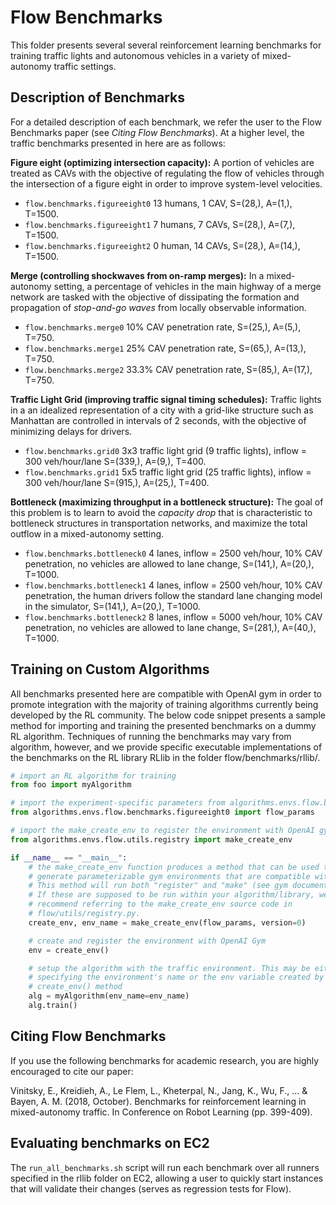 # Flow Benchmarks

This folder presents several several reinforcement learning benchmarks for 
training traffic lights and autonomous vehicles in a variety of mixed-autonomy 
traffic settings.

## Description of Benchmarks

For a detailed description of each benchmark, we refer the user to the Flow 
Benchmarks paper (see *Citing Flow Benchmarks*). At a higher level, the traffic
benchmarks presented in here are as follows:

**Figure eight (optimizing intersection capacity):** A portion of vehicles are 
treated as CAVs with the objective of regulating the flow of vehicles through 
the intersection of a figure eight in order to improve system-level velocities.
- `flow.benchmarks.figureeight0` 13 humans, 1 CAV, S=(28,), A=(1,), T=1500.
- `flow.benchmarks.figureeight1` 7 humans, 7 CAVs, S=(28,), A=(7,), T=1500.
- `flow.benchmarks.figureeight2` 0 human, 14 CAVs, S=(28,), A=(14,), T=1500.

**Merge (controlling shockwaves from on-ramp merges):** In a mixed-autonomy 
setting, a percentage of vehicles in the main highway of a merge network are 
tasked with the objective of dissipating the formation and propagation of 
*stop-and-go waves* from locally observable information.
- `flow.benchmarks.merge0` 10% CAV penetration rate, S=(25,), A=(5,), T=750.
- `flow.benchmarks.merge1` 25% CAV penetration rate, S=(65,), A=(13,), T=750.
- `flow.benchmarks.merge2` 33.3% CAV penetration rate, S=(85,), A=(17,), T=750.

**Traffic Light Grid (improving traffic signal timing schedules):** Traffic
lights in a an idealized representation of a city with a grid-like structure
such as Manhattan are controlled in intervals of 2 seconds, with the objective
of minimizing delays for drivers.
- `flow.benchmarks.grid0` 3x3 traffic light grid (9 traffic lights), 
inflow = 300 veh/hour/lane S=(339,), A=(9,), T=400.
- `flow.benchmarks.grid1` 5x5 traffic light grid (25 traffic lights), 
inflow = 300 veh/hour/lane S=(915,), A=(25,), T=400.

**Bottleneck (maximizing throughput in a bottleneck structure):** The goal of 
this problem is to learn to avoid the *capacity drop* that is characteristic to 
bottleneck structures in transportation networks, and maximize the total 
outflow in a mixed-autonomy setting. 
- `flow.benchmarks.bottleneck0` 4 lanes, inflow = 2500 veh/hour, 10% CAV
penetration, no vehicles are allowed to lane change, S=(141,), A=(20,), T=1000.
- `flow.benchmarks.bottleneck1` 4 lanes, inflow = 2500 veh/hour, 10% CAV
penetration, the human drivers follow the standard lane changing model in the 
simulator, S=(141,), A=(20,), T=1000.
- `flow.benchmarks.bottleneck2` 8 lanes, inflow = 5000 veh/hour, 10% CAV
penetration, no vehicles are allowed to lane change, S=(281,), A=(40,), T=1000.

## Training on Custom Algorithms

All benchmarks presented here are compatible with OpenAI gym in order to 
promote integration with the majority of training algorithms currently being 
developed by the RL community. The below code snippet presents a sample method
for importing and training the presented benchmarks on a dummy RL algorithm.
Techniques of running the benchmarks may vary from algorithm, however, and we 
provide specific executable implementations of the benchmarks on the RL 
library RLlib in the folder flow/benchmarks/rllib/.

```python
# import an RL algorithm for training
from foo import myAlgorithm

# import the experiment-specific parameters from algorithms.envs.flow.benchmarks
from algorithms.envs.flow.benchmarks.figureeight0 import flow_params

# import the make_create_env to register the environment with OpenAI gym
from algorithms.envs.flow.utils.registry import make_create_env

if __name__ == "__main__":
    # the make_create_env function produces a method that can be used to 
    # generate parameterizable gym environments that are compatible with Flow. 
    # This method will run both "register" and "make" (see gym documentation).
    # If these are supposed to be run within your algorithm/library, we 
    # recommend referring to the make_create_env source code in 
    # flow/utils/registry.py.
    create_env, env_name = make_create_env(flow_params, version=0)

    # create and register the environment with OpenAI Gym
    env = create_env()

    # setup the algorithm with the traffic environment. This may be either by 
    # specifying the environment's name or the env variable created by the 
    # create_env() method
    alg = myAlgorithm(env_name=env_name)
    alg.train()
```

## Citing Flow Benchmarks

If you use the following benchmarks for academic research, you are highly 
encouraged to cite our paper:

Vinitsky, E., Kreidieh, A., Le Flem, L., Kheterpal, N., Jang, K., Wu, F., ... & Bayen, A. M. (2018, October). Benchmarks for reinforcement learning in mixed-autonomy traffic. In Conference on Robot Learning (pp. 399-409).

## Evaluating benchmarks on EC2

The `run_all_benchmarks.sh` script will run each benchmark over all runners specified in the rllib folder on EC2,
allowing a user to quickly start instances that will validate their changes (serves as regression tests for Flow).
